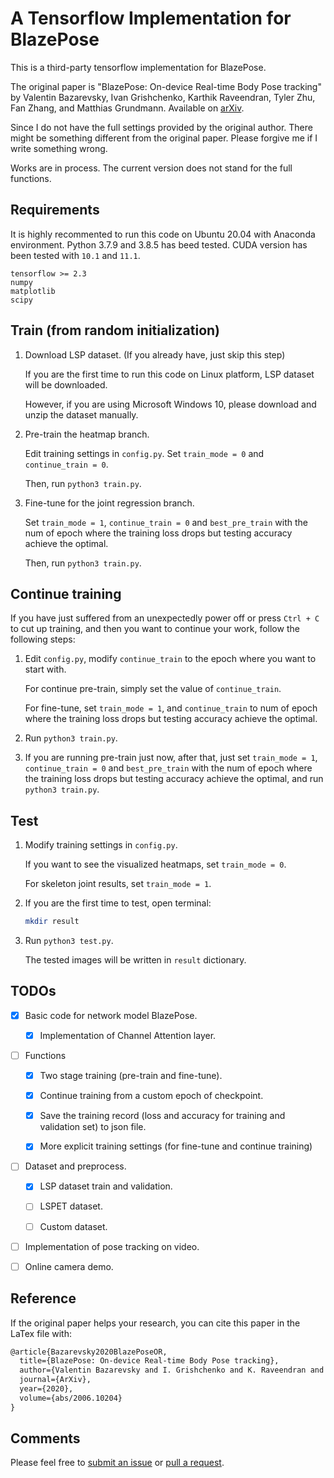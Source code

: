 # A Tensorflow Implementation for BlazePose

This is a third-party tensorflow implementation for BlazePose.

The original paper is "BlazePose: On-device Real-time Body Pose tracking" by Valentin Bazarevsky, Ivan Grishchenko, Karthik Raveendran, Tyler Zhu, Fan Zhang, and Matthias Grundmann. Available on [arXiv](https://arxiv.org/abs/2006.10204).

Since I do not have the full settings provided by the original author. There might be something different from the original paper. Please forgive me if I write something wrong.

Works are in process. The current version does not stand for the full functions.

## Requirements

It is highly recommented to run this code on Ubuntu 20.04 with Anaconda environment. Python 3.7.9 and 3.8.5 has beed tested. CUDA version has been tested with `10.1` and `11.1`.

```
tensorflow >= 2.3
numpy
matplotlib
scipy
```

## Train (from random initialization)

1. Download LSP dataset. (If you already have, just skip this step)

    If you are the first time to run this code on Linux platform, LSP dataset will be downloaded.
    
    However, if you are using Microsoft Windows 10, please download and unzip the dataset manually.

2. Pre-train the heatmap branch.

    Edit training settings in `config.py`. Set `train_mode = 0` and `continue_train = 0`.

    Then, run `python3 train.py`.

3. Fine-tune for the joint regression branch.

    Set `train_mode = 1`, `continue_train = 0` and `best_pre_train` with the num of epoch where the training loss drops but testing accuracy achieve the optimal.

    Then, run `python3 train.py`.

## Continue training

If you have just suffered from an unexpectedly power off or press `Ctrl + C` to cut up training, and then you want to continue your work, follow the following steps:

1. Edit `config.py`, modify `continue_train` to the epoch where you want to start with.

    For continue pre-train, simply set the value of `continue_train`.
    
    For fine-tune, set `train_mode = 1`, and `continue_train` to num of epoch where the training loss drops but testing accuracy achieve the optimal.

2. Run `python3 train.py`.

3. If you are running pre-train just now, after that, just set `train_mode = 1`, `continue_train = 0` and `best_pre_train` with the num of epoch where the training loss drops but testing accuracy achieve the optimal, and run `python3 train.py`.

## Test

1. Modify training settings in `config.py`.

    If you want to see the visualized heatmaps, set `train_mode = 0`.
  
    For skeleton joint results, set `train_mode = 1`.

2. If you are the first time to test, open terminal:

    ```bash
    mkdir result
    ```

3. Run `python3 test.py`.

    The tested images will be written in `result` dictionary.

## TODOs

- [x] Basic code for network model BlazePose.

    - [x] Implementation of Channel Attention layer.

- [ ] Functions

    - [x] Two stage training (pre-train and fine-tune).

    - [x] Continue training from a custom epoch of checkpoint.

    - [x] Save the training record (loss and accuracy for training and validation set) to json file.

    - [x] More explicit training settings (for fine-tune and continue training)

- [ ] Dataset and preprocess.

    - [x] LSP dataset train and validation.

    - [ ] LSPET dataset.

    - [ ] Custom dataset.

- [ ] Implementation of pose tracking on video.

- [ ] Online camera demo.

## Reference

If the original paper helps your research, you can cite this paper in the LaTex file with:

```tex
@article{Bazarevsky2020BlazePoseOR,
  title={BlazePose: On-device Real-time Body Pose tracking},
  author={Valentin Bazarevsky and I. Grishchenko and K. Raveendran and Tyler Lixuan Zhu and Fangfang Zhang and M. Grundmann},
  journal={ArXiv},
  year={2020},
  volume={abs/2006.10204}
}
```

## Comments

Please feel free to [submit an issue](https://github.com/jiang-du/BlazePose-tensorflow/issues) or [pull a request](https://github.com/jiang-du/BlazePose-tensorflow/pulls).
